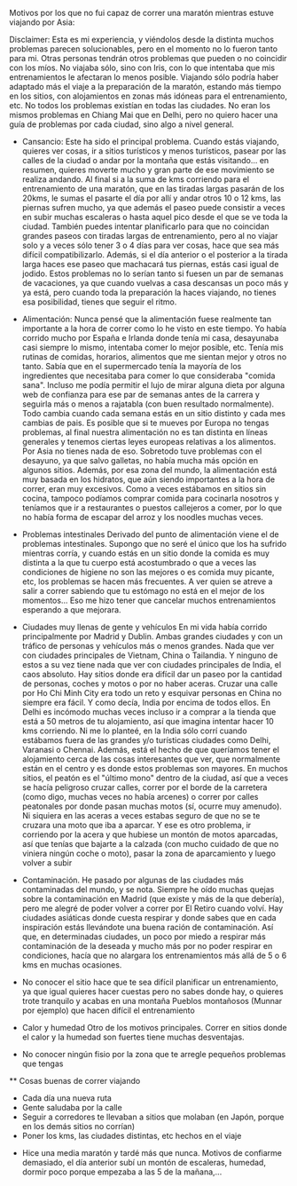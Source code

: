 Motivos por los que no fui capaz de correr una maratón mientras estuve viajando por Asia:

Disclaimer:
Esta es mi experiencia, y viéndolos desde la distinta muchos problemas parecen solucionables, pero en el momento no lo fueron tanto para mi. Otras personas tendrán otros problemas que pueden o no coincidir con los míos.
No viajaba sólo, sino con Iris, con lo que intentaba que mis entrenamientos le afectaran lo menos posible. Viajando sólo podría haber adaptado más el viaje a la preparación de la maratón, estando más tiempo en los sitios, con alojamientos en zonas más idóneas para el entrenamiento, etc.
No todos los problemas existían en todas las ciudades. No eran los mismos problemas en Chiang Mai que en Delhi, pero no quiero hacer una guía de problemas por cada ciudad, sino algo a nivel general.


- Cansancio:
Este ha sido el principal problema.
Cuando estás viajando, quieres ver cosas, ir a sitios turísticos y menos turísticos, pasear por las calles de la ciudad o andar por la montaña que estás visitando... en resumen, quieres moverte mucho y gran parte de ese movimiento se realiza andando. Al final si a la suma de kms corriendo para el entrenamiento de una maratón, que en las tiradas largas pasarán de los 20kms, le sumas el pasarte el día por allí y andar otros 10 o 12 kms, las piernas sufren mucho, ya que además el paseo puede consistir a veces en subir muchas escaleras o hasta aquel pico desde el que se ve toda la ciudad. También puedes intentar planificarlo para que no coincidan grandes paseos con tiradas largas de entrenamiento, pero al no viajar solo y a veces sólo tener 3 o 4 días para ver cosas, hace que sea más difícil compatibilizarlo. Además, si el día anterior o el posterior a la tirada larga haces ese paseo que machacará tus piernas, estás casi igual de jodido.
Estos problemas no lo serían tanto si fuesen un par de semanas de vacaciones, ya que cuando vuelvas a casa descansas un poco más y ya está, pero cuando toda la preparación la haces viajando, no tienes esa posibilidad, tienes que seguir el ritmo.

- Alimentación:
Nunca pensé que la alimentación fuese realmente tan importante a la hora de correr como lo he visto en este tiempo. Yo había corrido mucho por España e Irlanda donde tenía mi casa, desayunaba casi siempre lo mismo, intentaba comer lo mejor posible, etc. Tenía mis rutinas de comidas, horarios, alimentos que me sientan mejor y otros no tanto. Sabía que en el supermercado tenía la mayoría de los ingredientes que necesitaba para comer lo que consideraba "comida sana". Incluso me podía permitir el lujo de mirar alguna dieta por alguna web de confianza para ese par de semanas antes de la carrera y seguirla más o menos a rajatabla (con buen resultado normalmente).
Todo cambia cuando cada semana estás en un sitio distinto y cada mes cambias de pais. Es posible que si te mueves por Europa no tengas problemas, al final nuestra alimentación no es tan distinta en líneas generales y tenemos ciertas leyes europeas relativas a los alimentos. Por Asia no tienes nada de eso. Sobretodo tuve problemas con el desayuno, ya que salvo galletas, no había mucha más opción en algunos sitios.
Además, por esa zona del mundo, la alimentación está muy basada en los hidratos, que aún siendo importantes a la hora de correr, eran muy excesivos.
Como a veces estábamos en sitios sin cocina, tampoco podíamos comprar comida para cocinarla nosotros y teníamos que ir a restaurantes o puestos callejeros a comer, por lo que no había forma de escapar del arroz y los noodles muchas veces.


- Problemas intestinales
Derivado del punto de alimentación viene el de problemas intestinales. Supongo que no seré el único que los ha sufrido mientras corría, y cuando estás en un sitio donde la comida es muy distinta a la que tu cuerpo está acostumbrado o que a veces las condiciones de higiene no son las mejores o es comida muy picante, etc, los problemas se hacen más frecuentes. A ver quien se atreve a salir a correr sabiendo que tu estómago no está en el mejor de los momentos... Eso me hizo tener que cancelar muchos entrenamientos esperando a que mejorara.


- Ciudades muy llenas de gente y vehículos
En mi vida había corrido principalmente por Madrid y Dublin. Ambas grandes ciudades y con un tráfico de personas y vehículos más o menos grandes. Nada que ver con ciudades principales de Vietnam, China o Tailandia. Y ninguno de estos a su vez tiene nada que ver con ciudades principales de India, el caos absoluto.
Hay sitios donde era difícil dar un paseo por la cantidad de personas, coches y motos o por no haber aceras. Cruzar una calle por Ho Chi Minh City era todo un reto y esquivar personas en China no siempre era fácil. Y como decía, India por encima de todos ellos. En Delhi es incómodo muchas veces incluso ir a comprar a la tienda que está a 50 metros de tu alojamiento, así que imagina intentar hacer 10 kms corriendo. Ni me lo planteé, en la India sólo corrí cuando estábamos fuera de las grandes y/o turísticas ciudades como Delhi, Varanasi o Chennai.
Además, está el hecho de que queríamos tener el alojamiento cerca de las cosas interesantes que ver, que normalmente están en el centro y es donde estos problemas son mayores.
En muchos sitios, el peatón es el "último mono" dentro de la ciudad, así que a veces se hacía peligroso cruzar calles, correr por el borde de la carretera (como digo, muchas veces no había arcenes) o correr por calles peatonales por donde pasan muchas motos (sí, ocurre muy amenudo). Ni siquiera en las aceras a veces estabas seguro de que no se te cruzara una moto que iba a aparcar. Y ese es otro problema, ir corriendo por la acera y que hubiese un montón de motos aparcadas, así que tenías que bajarte a la calzada (con mucho cuidado de que no viniera ningún coche o moto), pasar la zona de aparcamiento y luego volver a subir


- Contaminación.
He pasado por algunas de las ciudades más contaminadas del mundo, y se nota. Siempre he oído muchas quejas sobre la contaminación en Madrid (que existe y más de la que debería), pero me alegré de poder volver a correr por El Retiro cuando volví. Hay ciudades asiáticas donde cuesta respirar y donde sabes que en cada inspiración estás llevándote una buena ración de contaminación. Así que, en determinadas ciudades, un poco por miedo a respirar más contaminación de la deseada y mucho más por no poder respirar en condiciones, hacía que no alargara los entrenamientos más allá de 5 o 6 kms en muchas ocasiones.

- No conocer el sitio hace que te sea difícil planificar un entrenamiento, ya que igual quieres hacer cuestas pero no sabes donde hay, o quieres trote tranquilo y acabas en una montaña
Pueblos montañosos (Munnar por ejemplo) que hacen difícil el entrenamiento


- Calor y humedad
Otro de los motivos principales. Correr en sitios donde el calor y la humedad son fuertes tiene muchas desventajas. 

- No conocer ningún fisio por la zona que te arregle pequeños problemas que tengas




** Cosas buenas de correr viajando
- Cada día una nueva ruta
- Gente saludaba por la calle
- Seguir a corredores te llevaban a sitios que molaban (en Japón, porque en los demás sitios no corrían)
- Poner los kms, las ciudades distintas, etc hechos en el viaje



* Hice una media maratón y tardé más que nunca. Motivos de confiarme demasiado, el día anterior subí un montón de escaleras, humedad, dormir poco porque empezaba a las 5 de la mañana,...